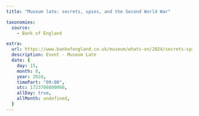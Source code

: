 ```yaml
---
title: "Museum late: secrets, spies, and the Second World War"

taxonomies:
  source:
    - Bank of England

extra:
  url: https://www.bankofengland.co.uk/museum/whats-on/2024/secrets-spies-and-the-second-world-war-museum-late
  description: Event - Museum Late
  date: {
    day: 15,
    month: 8,
    year: 2024,
    timePart: "09:00",
    utc: 1723708800000,
    allDay: true,
    allMonth: undefined,
  }
---
```

